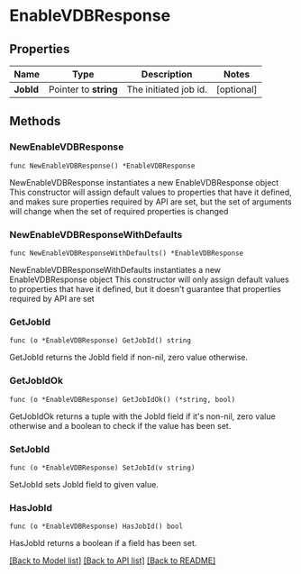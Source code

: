 # EnableVDBResponse

## Properties

Name | Type | Description | Notes
------------ | ------------- | ------------- | -------------
**JobId** | Pointer to **string** | The initiated job id. | [optional] 

## Methods

### NewEnableVDBResponse

`func NewEnableVDBResponse() *EnableVDBResponse`

NewEnableVDBResponse instantiates a new EnableVDBResponse object
This constructor will assign default values to properties that have it defined,
and makes sure properties required by API are set, but the set of arguments
will change when the set of required properties is changed

### NewEnableVDBResponseWithDefaults

`func NewEnableVDBResponseWithDefaults() *EnableVDBResponse`

NewEnableVDBResponseWithDefaults instantiates a new EnableVDBResponse object
This constructor will only assign default values to properties that have it defined,
but it doesn't guarantee that properties required by API are set

### GetJobId

`func (o *EnableVDBResponse) GetJobId() string`

GetJobId returns the JobId field if non-nil, zero value otherwise.

### GetJobIdOk

`func (o *EnableVDBResponse) GetJobIdOk() (*string, bool)`

GetJobIdOk returns a tuple with the JobId field if it's non-nil, zero value otherwise
and a boolean to check if the value has been set.

### SetJobId

`func (o *EnableVDBResponse) SetJobId(v string)`

SetJobId sets JobId field to given value.

### HasJobId

`func (o *EnableVDBResponse) HasJobId() bool`

HasJobId returns a boolean if a field has been set.


[[Back to Model list]](../README.md#documentation-for-models) [[Back to API list]](../README.md#documentation-for-api-endpoints) [[Back to README]](../README.md)


